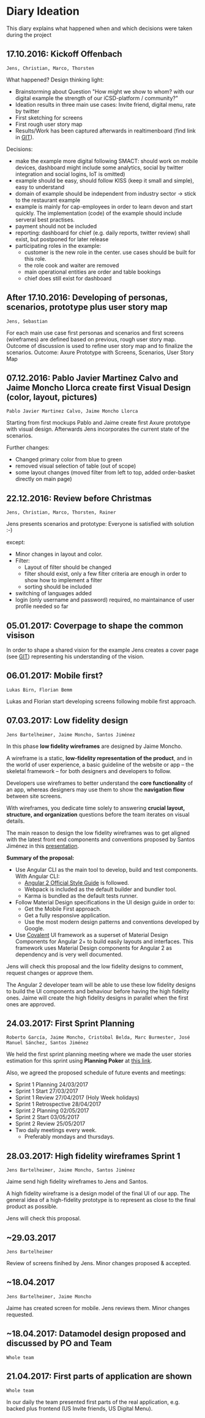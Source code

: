 
# Diary Ideation

This diary explains what happened when and which decisions were taken during the project

## 17.10.2016: Kickoff Offenbach
`Jens, Christian, Marco, Thorsten`

What happened?
Design thinking light:
- Brainstorming about Question "How might we show to whom? with our digital example the strength of our iCSD-platform / community?"
- Ideation results in three main use cases: Invite friend, digital menu, rate by twitter
- First sketching for screens
- First rough user story map
- Results/Work has been captured afterwards in realtimenboard (find link in [GIT]).

Decisions:
 - make the example more digital following SMACT: should work on mobile devices, dashboard might include some analytics, social by twitter integration and social logins, IoT is omitted)
 - example should be easy, should follow KISS (keep it small and simple), easy to understand
 - domain of example should be independent from industry sector -> stick to the restaurant example
 - example is mainly for cap-employees in order to learn devon and start quickly. The implementation (code) of the example should include serveral best practises.
 - payment should not be included
 - reporting: dashboard for chief (e.g. daily reports, twitter review) shall exist, but postponed for later release
 - participating roles in the example:
   - customer is the new role in the center. use cases should be built for this role.
   - the role cook and waiter are removed
   - main operational entities are order and table bookings
   - chief does still exist for dashboard

## After 17.10.2016: Developing of personas, scenarios, prototype plus user story map
`Jens, Sebastian`

For each main use case first personas and scenarios and first screens (wireframes) are defined based on previous, rough user story map. Outcome of discussion is used to refine user story map and to finalize the scenarios.
Outcome: Axure Prototype with Screens, Scenarios, User Story Map

## 07.12.2016: Pablo Javier Martinez Calvo and Jaime Moncho Llorca create first Visual Design (color, layout, pictures)
`Pablo Javier Martinez Calvo, Jaime Moncho Llorca`

Starting from first mockups Pablo and Jaime create first Axure prototype with visual design. Afterwards Jens incorporates the current state of the scenarios.

Further changes:  
- Changed primary color from blue to green
- removed visual selection of table (out of scope)
- some layout changes (moved filter from left to top, added order-basket directly on main page)

## 22.12.2016: Review before Christmas
`Jens, Christian, Marco, Thorsten, Rainer`

Jens presents scenarios and prototype: Everyone is satisfied with solution :-)

except:

- Minor changes in layout and color.
- Filter:
  - Layout of filter should be changed
  - filter should exist, only a few filter criteria are enough in order to show how to implement a filter
  - sorting should be included
- switching of languages added
- login (only username and password) required, no maintainance of user profile needed so far


## 05.01.2017: Coverpage to shape the common visison
In order to shape a shared vision for the example Jens creates a cover page (see [GIT]) representing his understanding of the vision.

## 06.01.2017: Mobile first?
`Lukas Birn, Florian Bemm`

Lukas and Florian start developing screens following mobile first approach.

## 07.03.2017: Low fidelity design
`Jens Bartelheimer, Jaime Moncho, Santos Jiménez`

In this phase **low fidelity wireframes** are designed by Jaime Moncho.

A wireframe is a static, **low-fidelity representation of the product**, and in the world of user experience, a basic guideline of the website or app – the skeletal framework – for both designers and developers to follow.

Developers use wireframes to better understand the **core functionality** of an app, whereas designers may use them to show the **navigation flow** between site screens.

With wireframes, you dedicate time solely to answering **crucial layout, structure, and organization** questions before the team iterates on visual details.

The main reason to design the low fidelity wireframes was to get aligned with the latest front end components and conventions proposed by Santos Jiménez in this [presentation].

**Summary of the proposal:**

- Use Angular CLI as the main tool to develop, build and test components. With Angular CLI:
  - [Angular 2 Official Style Guide] is followed.
  - Webpack is included as the default builder and bundler tool.
  - Karma is bundled as the default tests runner.
- Follow Material Design specifications in the UI design guide in order to:
  - Get the Mobile First approach.
  - Get a fully responsive application.
  - Use the most modern design patterns and conventions developed by Google.
- Use [Covalent] UI framework as a superset of Material Design Components for Angular 2+ to build easily layouts and interfaces. This framework uses Material Design components for Angular 2 as dependency and is very well documented.

Jens will check this proposal and the low fidelity designs to comment, request changes or approve them.

The Angular 2 developer team will be able to use these low fidelity designs to build the UI components and behaviour before having the high fidelity ones. Jaime will create the high fidelity designs in parallel when the first ones are approved.

## 24.03.2017: First Sprint Planning
`Roberto García, Jaime Moncho, Cristóbal Belda, Marc Burmester, José Manuel Sánchez, Santos Jiménez`

We held the first sprint planning meeting where we made the user stories estimation for this sprint using **Planning Poker** at [this link](https://play.planningpoker.com/play/game/qgZ2bIlY).

Also, we agreed the proposed schedule of future events and meetings:

- Sprint 1 Planning	24/03/2017
- Sprint 1 Start 27/03/2017
- Sprint 1 Review 27/04/2017 (Holy Week holidays)
- Sprint 1 Retrospective 28/04/2017
- Sprint 2 Planning 02/05/2017
- Sprint 2 Start 03/05/2017
- Sprint 2 Review	25/05/2017
- Two daily meetings every week.
  - Preferably mondays and thursdays.

## 28.03.2017: High fidelity wireframes Sprint 1
`Jens Bartelheimer, Jaime Moncho, Santos Jiménez`

Jaime send high fidelity wireframes to Jens and Santos.

A high fidelity wireframe is a design model of the final UI of our app. The general idea of a high-fidelity prototype is to represent as close to the final product as possible.

Jens will check this proposal.

[GIT]: https://github.com/devonfw/devon-methodology/tree/master/ideation/MyThaiStar
[presentation]:https://docs.google.com/presentation/d/18B2zZvTJJEIlZvqCvW57sjlWavX_IorBuxk4oeTRL6s/edit#slide=id.g1d14f6509a_0_3
[Angular 2 Official Style Guide]:https://angular.io/docs/ts/latest/guide/style-guide.html
[Covalent]:https://teradata.github.io/covalent/

## ~29.03.2017
`Jens Bartelheimer`

Review of screens finihed by Jens. Minor changes proposed & accepted.

## ~18.04.2017
`Jens Bartelheimer, Jaime Moncho`

Jaime has created screen for mobile. Jens reviews them. Minor changes requested.

## ~18.04.2017: Datamodel design proposed and discussed by PO and Team
`Whole team`

## 21.04.2017: First parts of application are shown
`Whole team`

In our daily the team presented first parts of the real application, e.g. backed plus frontend (US Invite friends, US Digital Menu).
